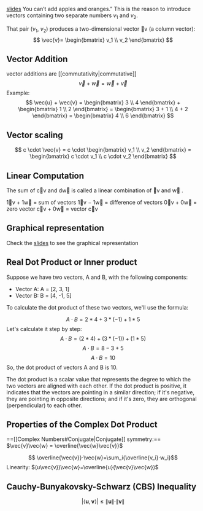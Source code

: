 [slides](obsidian://open?vault=%F0%9F%9A%80CS-NOTES%F0%9F%A7%AE&file=linear-algebra%2Fvec-slides.pdf)
You can’t add apples and oranges.” This is the reason to introduce vectors containing two separate numbers $v_1$ and $v_2$.

That pair ($v_1$, $v_2$) produces a two-dimensional vector ⃗v (a column vector):
$$
	\vec{v}= \begin{bmatrix} v_1 \\ v_2 \end{bmatrix}
$$
## Vector Addition
vector additions are [[commutativity|commutative]] 
$$
\vec{v}+\vec{w}=\vec{w}+\vec{v}
$$
Example:
$$
\vec{u} + \vec{v} = \begin{bmatrix} 3 \\ 4 \end{bmatrix} + \begin{bmatrix} 1 \\ 2 \end{bmatrix} = \begin{bmatrix} 3 + 1 \\ 4 + 2 \end{bmatrix} = \begin{bmatrix} 4 \\ 6 \end{bmatrix}
$$
## Vector scaling
$$
c \cdot \vec{v} = c \cdot \begin{bmatrix} v_1 \\ v_2 \end{bmatrix} = \begin{bmatrix} c \cdot v_1 \\ c \cdot v_2 \end{bmatrix}
$$
## Linear Computation
The sum of c⃗v and dw⃗ is called a linear combination of ⃗v and w⃗ .

1⃗v + 1w⃗ = sum of vectors 
1⃗v − 1w⃗ = difference of vectors
0⃗v + 0w⃗ = zero vector 
c⃗v + 0w⃗ = vector c⃗v
## Graphical representation
Check the [slides](obsidian://open?vault=%F0%9F%9A%80CS-NOTES%F0%9F%A7%AE&file=linear-algebra%2Fvec-slides.pdf) to see the graphical representation
## Real Dot Product or Inner product
Suppose we have two vectors, A and B, with the following components:
- Vector A: A = \[2, 3, 1]
- Vector B: B = \[4, -1, 5]

To calculate the dot product of these two vectors, we'll use the formula:

$$ A \cdot B = 2 * 4 + 3 * (-1) + 1 * 5 $$
Let's calculate it step by step:
$$A \cdot B = (2 * 4) + (3 * (-1)) + (1 * 5)$$$$A \cdot B = 8 -3+ 5$$$$ A \cdot B = 10 $$
So, the dot product of vectors A and B is 10.

The dot product is a scalar value that represents the degree to which the two vectors are aligned with each other. If the dot product is positive, it indicates that the vectors are pointing in a similar direction; if it's negative, they are pointing in opposite directions; and if it's zero, they are orthogonal (perpendicular) to each other.

## Properties of the Complex Dot Product
==[[Complex Numbers#Conjugate|Conjugate]] symmetry:== $\vec{v}\vec{w} = \overline{\vec{w}\vec{v}}$ 

$$
\overline{\vec{v}}⋅\vec{w}=\sum_i{​\overline{v_i​}⋅w_i}​
$$
Linearity: $(u\vec{v})\vec{w}=\overline{u}(\vec{v}\vec{w})$ 

## Cauchy-Bunyakovsky-Schwarz (CBS) Inequality
$$
\left |\langle \mathbf{u}, \mathbf{v} \rangle\right| \leq \|\mathbf{u}\| \cdot \|\mathbf{v}\|
$$
